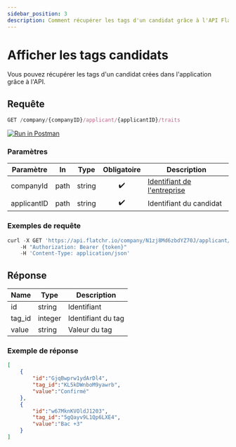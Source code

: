 ```yaml
---
sidebar_position: 3
description: Comment récupérer les tags d'un candidat grâce à l'API Flatchr
---
```



# Afficher les tags candidats

Vous pouvez récupérer les tags d'un candidat crées dans l'application grâce à l'API.


## Requête


```jsx
GET /company/{companyID}/applicant/{applicantID}/traits
```
[![Run in Postman](https://run.pstmn.io/button.svg)](https://god.gw.postman.com/run-collection/18861404-2bd60cea-6942-4809-83e7-e8869748aa62?action=collection%2Ffork&collection-url=entityId%3D18861404-2bd60cea-6942-4809-83e7-e8869748aa62%26entityType%3Dcollection%26workspaceId%3D9ab396af-18af-4f93-809c-cddd2fbd1422)


### Paramètres
|Paramètre|In|Type|Obligatoire|Description|
|---|---|---|---|---|
companyId|path|string|<center>✔️</center>|[Identifiant de l'entreprise](/docs/getting_started#identifiant-de-lentreprise)
applicantID|path|string|<center>✔️</center>|Identifiant du candidat 


### Exemples de requête


```jsx title="Requête cURL"
curl -X GET 'https://api.flatchr.io/company/N1zj8Md6zbdYZ70J/applicant/gQayv9LNBod6LXE4/traits'
    -H "Authorization: Bearer {token}"
    -H 'Content-Type: application/json'
```



## Réponse
|Name|Type|Description|
|---|---|---|
id|string|Identifiant|
tag_id|integer|Identifiant du tag|
value|string|Valeur du tag



### Exemple de réponse

```json
[
    {
        "id":"GjqBwprw1ydArDl4",
        "tag_id":"KL5kDWnboM9yawrb",
        "value":"Confirmé"
    },
    {
        "id":"w67MknKVOldJ1203",
        "tag_id":"5gQayv9L1Qp6LXE4",
        "value":"Bac +3"
    }
]
```
